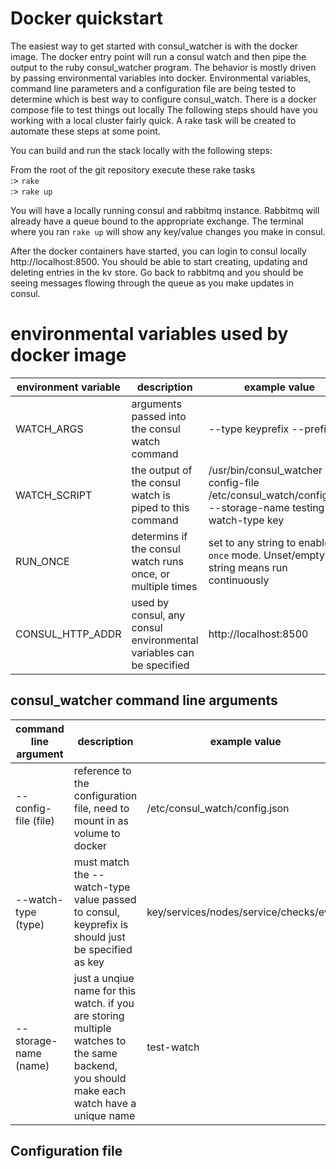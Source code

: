 # Docker quickstart

The easiest way to get started with consul_watcher is with the docker image.  The docker entry point will run a consul watch and then pipe the output to the ruby consul_watcher program.  The behavior is mostly driven by passing environmental variables into docker.  Environmental variables, command line parameters and a configuration file are being tested to determine which is best way to configure consul_watch.  There is a docker compose file to test things out locally  The following steps should have you working with a local cluster fairly quick.  A rake task will be created to automate these steps at some point.

You can build and run the stack locally with the following steps:

From the root of the git repository execute these rake tasks<br/>
:> `rake`<br/>
:> `rake up`<br/>

You will have a locally running consul and rabbitmq instance.  Rabbitmq will already have a queue bound to the appropriate exchange.  The terminal where you ran `rake up` will show any key/value changes you make in consul.

After the docker containers have started, you can login to consul locally http://localhost:8500.  You should be able to start creating, updating and deleting entries in the kv store.  Go back to rabbitmq and you should be seeing messages flowing through the queue as you make updates in consul.<br/>

# environmental variables used by docker image
| environment variable | description                                                         | example value                                                                                               |
| -------------------- | ------------------------------------------------------------------- | ----------------------------------------------------------------------------------------------------------- |
| WATCH_ARGS           | arguments passed into the consul watch command                      | --type keyprefix --prefix /                                                                                 |
| WATCH_SCRIPT         | the output of the consul watch is piped to this command             | /usr/bin/consul_watcher --config-file /etc/consul_watch/config.json --storage-name testing --watch-type key |
| RUN_ONCE             | determins if the consul watch runs once, or multiple times          | set to any string to enable `run once` mode.  Unset/empty string means run continuously                     |
| CONSUL_HTTP_ADDR     | used by consul, any consul environmental variables can be specified | http://localhost:8500                                                                                       |

## consul_watcher command line arguments
| command line argument | description | example value |
| --------------------- | ------------------------------------------------------------------------------------------------------------------------------------------ | --------------------------------------- |
| --config-file (file)  | reference to the configuration file, need to mount in as volume to docker                                                                  | /etc/consul_watch/config.json           |  
| --watch-type (type)   | must match the --watch-type value passed to consul, keyprefix is should just be specified as key                                           | key/services/nodes/service/checks/event | 
| --storage-name (name) | just a unqiue name for this watch.  if you are storing multiple watches to the same backend, you should make each watch have a unique name | test-watch                              |

## Configuration file

